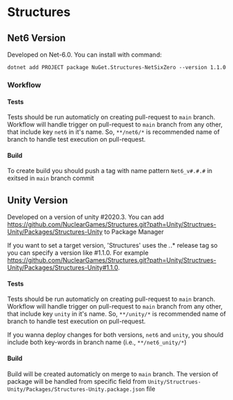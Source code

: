 # Structures

## Net6 Version
Developed on Net-6.0. You can install with command:

```
dotnet add PROJECT package NuGet.Structures-NetSixZero --version 1.1.0
```

### Workflow

#### Tests

Tests should be run automaticly on creating pull-request to `main` branch. Workflow will handle trigger on pull-request to `main` branch from any other, that include key `net6` in it's name. So, `**/net6/*` is recommended name of branch to handle test execution on pull-request.

#### Build

To create build you should push a tag with name pattern `Net6_v#.#.#` in exitsed in `main` branch commit

## Unity Version
Developed on a version of unity #2020.3. You can add https://github.com/NuclearGames/Structures.git?path=Unity/Structrues-Unity/Packages/Structures-Unity to Package Manager

If you want to set a target version, 'Structures' uses the *.*.* release tag so you can specify a version like #1.1.0. For example https://github.com/NuclearGames/Structures.git?path=Unity/Structrues-Unity/Packages/Structures-Unity#1.1.0.

#### Tests

Tests should be run automaticly on creating pull-request to `main` branch. Workflow will handle trigger on pull-request to `main` branch from any other, that include key `unity` in it's name. So, `**/unity/*` is recommended name of branch to handle test execution on pull-request.

If you wanna deploy changes for both versions, `net6` and `unity`, you should include both key-words in branch name (i.e., `**/net6_unity/*`)

#### Build

Build will be created automaticly on merge to `main` branch. The version of package will be handled from specific field from `Unity/Structrues-Unity/Packages/Structures-Unity.package.json` file
